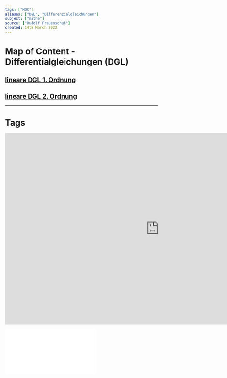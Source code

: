 ```yaml
---
tags: ["MOC"]
aliases: ["DGL", "Differenzialgleichungen"]
subject: ["mathe"]
source: ["Rudolf Frauenschuh"]
created: 14th March 2022
---
```


# Map of Content - Differentialgleichungen (DGL)

## [lineare DGL 1. Ordnung](lineare%20DGL%201.%20Ordnung.md)

## [lineare DGL 2. Ordnung](lineare%20DGL%202.%20Ordnung.md)

---

# Tags

<iframe width="1012" height="630" src="https://www.youtube.com/embed/p_di4Zn4wz4" title="YouTube video player" frameborder="0" allow="accelerometer; autoplay; clipboard-write; encrypted-media; gyroscope; picture-in-picture" allowfullscreen></iframe>

![DGL-NOTES](../assets/DGL-NOTES.pdf)
